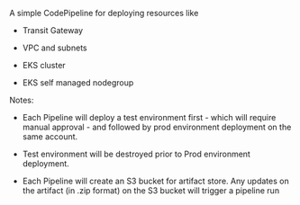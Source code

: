 A simple CodePipeline for deploying resources like
- Transit Gateway
    
- VPC and subnets
    
- EKS cluster
    
- EKS self managed nodegroup

Notes:
- Each Pipeline will deploy a test environment first - which will require manual approval - and followed by prod environment deployment on the same account. 

- Test environment will be destroyed prior to Prod environment deployment.  

- Each Pipeline will create an S3 bucket for artifact store. Any updates on the artifact (in .zip format) on the S3 bucket will trigger a pipeline run
